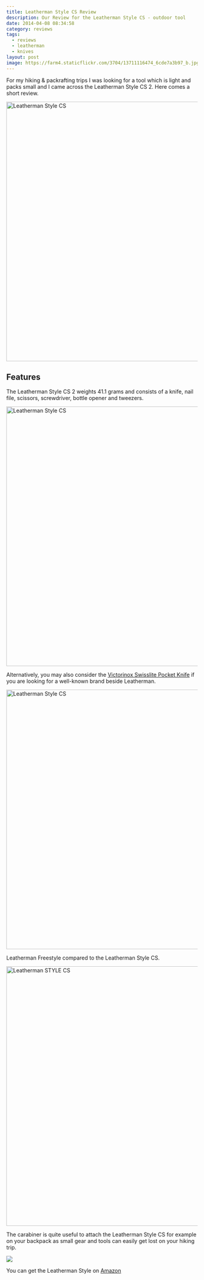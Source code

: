 ```yaml
---
title: Leatherman Style CS Review
description: Our Review for the Leatherman Style CS - outdoor tool
date: 2014-04-08 08:34:58
category: reviews
tags:
  - reviews
  - leatherman
  - knives
layout: post
image: https://farm4.staticflickr.com/3704/13711116474_6cde7a3b97_b.jpg
---
```


For my hiking & packrafting trips I was looking for a tool which is light and packs small and I came across the Leatherman Style CS 2. Here comes a short review.

<img src="https://farm4.staticflickr.com/3704/13711116474_6cde7a3b97_b.jpg"  width="1024" height="683" alt="Leatherman Style CS">

<br>
<!--more-->

## Features
The Leatherman Style CS 2 weights 41.1 grams and consists of  a knife, nail file, scissors, screwdriver, bottle opener and tweezers.

<img src="https://farm4.staticflickr.com/3803/13711553064_aba78d9405_b.jpg" width="1024" height="683" alt="Leatherman Style CS">

Alternatively, you may also consider the <a rel="nofollow" href="http://hikeventures.com/my-three-favourite-hiking-items/" target="_blank">Victorinox Swisslite Pocket Knife</a> if you are looking for a well-known brand beside Leatherman.

<img src="https://farm3.staticflickr.com/2838/13711109764_86af4edc31_b.jpg" width="1024" height="683" alt="Leatherman Style CS">

Leatherman Freestyle compared to the Leatherman Style CS.

<img src="https://farm8.staticflickr.com/7315/13710753023_b6ec78c86d_b.jpg" width="1024" height="683" alt="Leatherman STYLE CS">

The carabiner is quite useful to attach the Leatherman Style CS for example on your backpack as small gear and tools can easily get lost on your hiking trip.

<a rel="nofollow"  href="http://www.amazon.com/gp/product/B0032XVNMQ/ref=as_li_tl?ie=UTF8&camp=1789&creative=9325&creativeASIN=B0032XVNMQ&linkCode=as2&tag=hikeve-20&linkId=E5HOSXRPEZCDE63B"><img border="0" src="http://ws-na.amazon-adsystem.com/widgets/q?_encoding=UTF8&ASIN=B0032XVNMQ&Format=_SL250_&ID=AsinImage&MarketPlace=US&ServiceVersion=20070822&WS=1&tag=hikeve-20" ></a><img src="http://ir-na.amazon-adsystem.com/e/ir?t=hikeve-20&l=as2&o=1&a=B0032XVNMQ" width="1" height="1" border="0" alt="" style="border:none !important; margin:0px !important;" />

You can get the Leatherman Style on <a rel="nofollow" href="http://amzn.to/2uVvttM" target="_blank" >Amazon</a>

